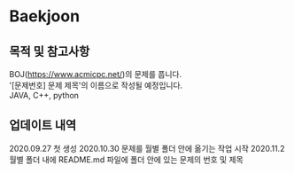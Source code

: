# Baekjoon

## 목적 및 참고사항 
BOJ(https://www.acmicpc.net/)의 문제를 풉니다.  
'[문제번호] 문제 제목'의 이름으로 작성될 예정입니다.  
JAVA, C++, python

## 업데이트 내역
2020.09.27 첫 생성
2020.10.30 문제를 월별 폴더 안에 옮기는 작업 시작
2020.11.2 월별 폴더 내에 README.md 파일에 폴더 안에 있는 문제의 번호 및 제목 
